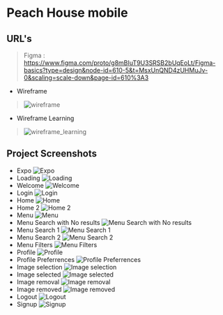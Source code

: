 # Peach House mobile
## URL's
> Figma : https://www.figma.com/proto/g8mBIuT9U3SRSB2bUqEoLt/Figma-basics?type=design&node-id=610-5&t=MsxUnQND4zUHMuJv-0&scaling=scale-down&page-id=610%3A3
* Wireframe
> ![wireframe](https://github.com/vish4life/peachhousemobile/tree/main/assets/snapshots/00_wireframe_figma.JPG)
* Wireframe Learning
> ![wireframe_learning](https://github.com/vish4life/peachhousemobile/tree/main/assets/snapshots/00_01_wireframe_draft_figma.JPG)

## Project Screenshots

* Expo
![Expo](https://github.com/vish4life/peachhousemobile/tree/main/assets/snapshots/01_expo.png)
* Loading
![Loading](https://github.com/vish4life/peachhousemobile/tree/main/assets/snapshots/02_loading.png)
* Welcome
![Welcome](https://github.com/vish4life/peachhousemobile/tree/main/assets/snapshots/03_welcome.png)
* Login
![Login](https://github.com/vish4life/peachhousemobile/tree/main/assets/snapshots/04_login.png)
* Home
![Home](https://github.com/vish4life/peachhousemobile/tree/main/assets/snapshots/05_home.png)
* Home 2
![Home 2](https://github.com/vish4life/peachhousemobile/tree/main/assets/snapshots/06_home_2.png)
* Menu
![Menu](https://github.com/vish4life/peachhousemobile/tree/main/assets/snapshots/07_menu.png)
* Menu Search with No results
![Menu Search with No results](https://github.com/vish4life/peachhousemobile/tree/main/assets/snapshots/07_menu_search_no_results.png)
* Menu Search 1
![Menu Search 1](https://github.com/vish4life/peachhousemobile/tree/main/assets/snapshots/08_menu_search1.png)
* Menu Search 2
![Menu Search 2](https://github.com/vish4life/peachhousemobile/tree/main/assets/snapshots/09_menu_search2.png)
* Menu Filters
![Menu Filters](https://github.com/vish4life/peachhousemobile/tree/main/assets/snapshots/10_menu_filters.png)
* Profile
![Profile](https://github.com/vish4life/peachhousemobile/tree/main/assets/snapshots/11_profile.png)
* Profile Preferrences
![Profile Preferrences](https://github.com/vish4life/peachhousemobile/tree/main/assets/snapshots/12_profile_preferences.png)
* Image selection
![Image selection](https://github.com/vish4life/peachhousemobile/tree/main/assets/snapshots/13_image_selection.png)
* Image selected
![Image selected](https://github.com/vish4life/peachhousemobile/tree/main/assets/snapshots/14_image_selected.png)
* Image removal
![Image removal](https://github.com/vish4life/peachhousemobile/tree/main/assets/snapshots/15_image_remover.png)
* Image removed
![Image removed](https://github.com/vish4life/peachhousemobile/tree/main/assets/snapshots/16_image_removed.png)
* Logout
![Logout](https://github.com/vish4life/peachhousemobile/tree/main/assets/snapshots/17_logout.png)
* Signup
![Signup](https://github.com/vish4life/peachhousemobile/tree/main/assets/snapshots/18_signup.png)